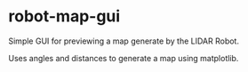 # robot-map-gui

Simple GUI for previewing a map generate by the LIDAR Robot.

Uses angles and distances to generate a map using matplotlib.
